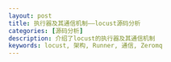 ```yaml
---
layout: post
title: 执行器及其通信机制——locust源码分析
categories: [源码分析]
description: 介绍了locust的执行器及其通信机制
keywords: locust, 架构, Runner, 通信, Zeromq
---
```


